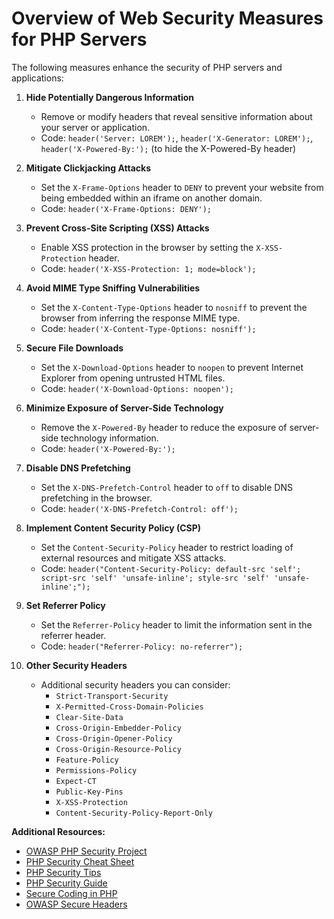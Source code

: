# Overview of Web Security Measures for PHP Servers


The following measures enhance the security of PHP servers and applications:

1. **Hide Potentially Dangerous Information**
   - Remove or modify headers that reveal sensitive information about your server or application.
   - Code: `header('Server: LOREM');`, `header('X-Generator: LOREM');`, `header('X-Powered-By:');` (to hide the X-Powered-By header)

2. **Mitigate Clickjacking Attacks**
   - Set the `X-Frame-Options` header to `DENY` to prevent your website from being embedded within an iframe on another domain.
   - Code: `header('X-Frame-Options: DENY');`

3. **Prevent Cross-Site Scripting (XSS) Attacks**
   - Enable XSS protection in the browser by setting the `X-XSS-Protection` header.
   - Code: `header('X-XSS-Protection: 1; mode=block');`

4. **Avoid MIME Type Sniffing Vulnerabilities**
   - Set the `X-Content-Type-Options` header to `nosniff` to prevent the browser from inferring the response MIME type.
   - Code: `header('X-Content-Type-Options: nosniff');`

5. **Secure File Downloads**
   - Set the `X-Download-Options` header to `noopen` to prevent Internet Explorer from opening untrusted HTML files.
   - Code: `header('X-Download-Options: noopen');`

6. **Minimize Exposure of Server-Side Technology**
   - Remove the `X-Powered-By` header to reduce the exposure of server-side technology information.
   - Code: `header('X-Powered-By:');`

7. **Disable DNS Prefetching**
   - Set the `X-DNS-Prefetch-Control` header to `off` to disable DNS prefetching in the browser.
   - Code: `header('X-DNS-Prefetch-Control: off');`

8. **Implement Content Security Policy (CSP)**
   - Set the `Content-Security-Policy` header to restrict loading of external resources and mitigate XSS attacks.
   - Code: `header("Content-Security-Policy: default-src 'self'; script-src 'self' 'unsafe-inline'; style-src 'self' 'unsafe-inline';");`

9. **Set Referrer Policy**
   - Set the `Referrer-Policy` header to limit the information sent in the referrer header.
   - Code: `header("Referrer-Policy: no-referrer");`

10. **Other Security Headers**
    - Additional security headers you can consider:
        - `Strict-Transport-Security`
        - `X-Permitted-Cross-Domain-Policies`
        - `Clear-Site-Data`
        - `Cross-Origin-Embedder-Policy`
        - `Cross-Origin-Opener-Policy`
        - `Cross-Origin-Resource-Policy`
        - `Feature-Policy`
        - `Permissions-Policy`
        - `Expect-CT`
        - `Public-Key-Pins`
        - `X-XSS-Protection`
        - `Content-Security-Policy-Report-Only`

**Additional Resources:**
- [OWASP PHP Security Project](https://www.owasp.org/index.php/PHP_Security_Project)
- [PHP Security Cheat Sheet](https://cheatsheetseries.owasp.org/cheatsheets/PHP_Security_Cheat_Sheet.html)
- [PHP Security Tips](https://www.php.net/manual/en/security.php)
- [PHP Security Guide](https://www.php.net/manual/en/security.php#section_security-introduction)
- [Secure Coding in PHP](https://www.sans.org/white-papers/3840/)
- [OWASP Secure Headers](https://owasp.org/www-project-secure-headers/)
